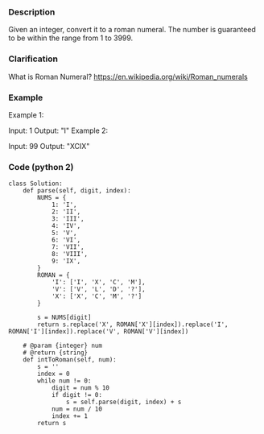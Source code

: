 ### Description

Given an integer, convert it to a roman numeral.
The number is guaranteed to be within the range from 1 to 3999.

### Clarification
What is Roman Numeral?
https://en.wikipedia.org/wiki/Roman_numerals

### Example
Example 1:

Input: 1
Output: "I"
Example 2:

Input: 99
Output: "XCIX"

### Code (python 2)
```
class Solution:
    def parse(self, digit, index):
        NUMS = {
            1: 'I',
            2: 'II',
            3: 'III',
            4: 'IV',
            5: 'V',
            6: 'VI',
            7: 'VII',
            8: 'VIII',
            9: 'IX',
        }
        ROMAN = {
            'I': ['I', 'X', 'C', 'M'],
            'V': ['V', 'L', 'D', '?'],
            'X': ['X', 'C', 'M', '?']
        }
        
        s = NUMS[digit]
        return s.replace('X', ROMAN['X'][index]).replace('I', ROMAN['I'][index]).replace('V', ROMAN['V'][index])

    # @param {integer} num
    # @return {string}        
    def intToRoman(self, num):
        s = ''
        index = 0
        while num != 0:
            digit = num % 10
            if digit != 0:
                s = self.parse(digit, index) + s
            num = num / 10
            index += 1
        return s
```
